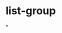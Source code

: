 # list-group
<!DOCTYPE html>
<html lang="pt-br">
<head>
    <meta charset="UTF-8">
    <meta http-equiv="X-UA-Compatible" content="IE=edge">
    <meta name="viewport" content="width=device-width, initial-scale=1.0">
  <link href=" https://cdn.jsdelivr.net/npm/bootstrap@5.2.2/dist/css/bootstrap.min.css" rel="stylesheet" integrity="sha384-Zenh87qX5JnK2Jl0vWa8Ck2rdkQ2Bzep5IDxbcnCeuOxjzrPF/et3URy9Bv1WTRi" crossorigin="anonymous">"
    <title>List Group </title>
    <style>

    
    .list-group {
               margin-left: 40px;
               margin-right: 40px;
              margin: 40px;
    }
    .p {
        text-align: center;
    }
    </style>
</head>
<body>
   <h3><p class="p">Exemplo básico de um List Group</p></h3>
    <ul class="list-group">
        <li class="list-group-item"> item um </li>
        <li class="list-group-item">item dois</li>
        <li class="list-group-item">item três</li>
        <li class="list-group-item">item quatro</li>
        <li class="list-group-item">item cinco</li>
      </ul>
      <p class="p">itens ativos para indicar a seleção ativa atual.</p>
      <ul class="list-group">
        <li class="list-group-item active" aria-current="true"> item um ativo</li>
        <li class="list-group-item">item dois</li>
        <li class="list-group-item">item três</li>
        <li class="list-group-item">item quatro</li>
        <li class="list-group-item">item cinco</li>
      </ul>
   <p class="p">Itens desabilitados,<br> Adicione .disabled a um .list-group-item para fazê-lo parecer desativado.</p>
      <ul class="list-group">
  <li class="list-group-item disabled" aria-disabled="true">item um desativado</li>
  <li class="list-group-item">item dois</li>
  <li class="list-group-item">item três</li>
  <li class="list-group-item">item quatro</li>
  <li class="list-group-item">item cinco</li>
</ul>

   <h3><p class="p">Links and buttons</p></h3>
   <p class="p">
    para criar itens de grupo de lista acionáveis com estados de foco, desativado e ativo adicionando </p>
     
   <div class="list-group">
    <a href="https://getbootstrap.com/docs/5.2/components/list-group/#basic-example" class="list-group-item list-group-item-action active" aria-current="true">
       primeiro link
    </a>
    <a href="https://getbootstrap.com/docs/5.2/components/list-group/#basic-example" class="list-group-item list-group-item-action">segundo link </a>
    <a href="https://getbootstrap.com/docs/5.2/components/list-group/#basic-example" class="list-group-item list-group-item-action">terceiro link</a>
    <a href="https://getbootstrap.com/docs/5.2/components/list-group/#basic-example" class="list-group-item list-group-item-action">quarto link</a>
    <a class="list-group-item list-group-item-action disabled">Um link desativado </a>
  </div>
  <p class="p">
    Com < button > s, você também pode usar o disabled atributo em vez da .disabled classe.</p>
  <div class="list-group">
    <button type="button" class="list-group-item list-group-item-action active" aria-current="true">
      primeiro botão
    </button>
    <button type="button" class="list-group-item list-group-item-action">segundo botão</button>
    <button type="button" class="list-group-item list-group-item-action">terceiro botão</button>
    <button type="button" class="list-group-item list-group-item-action">quarto botão</button>
    <button type="button" class="list-group-item list-group-item-action" disabled>quinto botão</button>
  </div>

  <h3><p class="p">Flush </p></h3>
  <p class="p">
    Adicione .list-group-flush para remover algumas bordas e cantos arredondados para renderizar 
    itens de grupo de lista de ponta a ponta em um contêiner pai (por exemplo, cartões).</p>


  <ul class="list-group list-group-flush">
    <li class="list-group-item">item um</li>
    <li class="list-group-item">item dois</li>
    <li class="list-group-item">item três</li>
    <li class="list-group-item">item quatro</li>
    <li class="list-group-item">item cinco</li>
  </ul>
   
  <h3><p class="p">Numbered </p></h3>
  <p class="p">
    Adicione a .list-group-numbered classe modificadora (e, opcionalmente, use um < ol > elemento) para optar por itens de grupo de lista numerada</p>

    <ol class="list-group list-group-numbered">
        <li class="list-group-item">A list item</li>
        <li class="list-group-item">A list item</li>
        <li class="list-group-item">A list item</li>
      </ol>

      <p class="p">
        Eles também funcionam muito bem com conteúdo personalizado.</p>

        <ol class="list-group list-group-numbered">
            <li class="list-group-item d-flex justify-content-between align-items-start">
              <div class="ms-2 me-auto">
                <div class="fw-bold">Subtítulo</div>
                Conteúdo para item de lista
              </div>
              <span class="badge bg-primary rounded-pill">14</span>
            </li>
            <li class="list-group-item d-flex justify-content-between align-items-start">
              <div class="ms-2 me-auto">
                <div class="fw-bold">Subtítulo</div>
                Conteúdo para item de lista
              </div>
              <span class="badge bg-primary rounded-pill">20</span>
            </li>
            <li class="list-group-item d-flex justify-content-between align-items-start">
              <div class="ms-2 me-auto">
                <div class="fw-bold">Subtítulo</div>
                Conteúdo para item de lista
              </div>
              <span class="badge bg-primary rounded-pill">20000</span>
            </li>
          </ol>

          <h3><p class="p"> Horizontal  </p></h3>
          <p class="p">Adicione .list-group-horizontal para alterar o layout dos itens do grupo de lista de vertical 
            para horizontal em todos os pontos de interrupção. Como alternativa, escolha uma variante responsiva .list-group-horizontal-{sm|md|lg|xl|xxl}para tornar um grupo de lista horizontal começando no ponto de interrupção min-width. 
            Atualmente, grupos de listas horizontais não podem ser combinados com grupos de listas niveladas.</p>

            <ul class="list-group list-group-horizontal">
                <li class="list-group-item">Um item</li>
                <li class="list-group-item">Um segundo item</li>
                <li class="list-group-item">Um segundo item</li>
              </ul>
              <ul class="list-group list-group-horizontal-sm">
                <li class="list-group-item">Um item</li>
                <li class="list-group-item">Um segundo item</li>
                <li class="list-group-item">Um segundo item</li>
              </ul>
              <ul class="list-group list-group-horizontal-md">
                <li class="list-group-item">Um item</li>
                <li class="list-group-item">Um segundo item</li>
                <li class="list-group-item">Um segundo item</li>
              </ul>
              <ul class="list-group list-group-horizontal-lg">
                <li class="list-group-item">Um item</li>
                <li class="list-group-item">Um segundo item</li>
                <li class="list-group-item">Um segundo item</li>
              </ul>
              <ul class="list-group list-group-horizontal-xl">
                <li class="list-group-item">Um item</li>
                <li class="list-group-item">Um segundo item</li>
                <li class="list-group-item">Um segundo item</li>
              </ul>
              <ul class="list-group list-group-horizontal-xxl">
                <li class="list-group-item">Um item</li>
                <li class="list-group-item">Um segundo item</li>
                <li class="list-group-item">Um segundo item</li>
              </ul>


              <h3><p class="p"> Contextual classes   </p></h3>
              <p class="p">Use classes contextuais para estilizar itens de lista com fundo e cor com estado.</p>
              
              <ul class="list-group">
                <li class="list-group-item">A simple default list group item</li>
              
                <li class="list-group-item list-group-item-primary">A simple primary list group item</li>
                <li class="list-group-item list-group-item-secondary">A simple secondary list group item</li>
                <li class="list-group-item list-group-item-success">A simple success list group item</li>
                <li class="list-group-item list-group-item-danger">A simple danger list group item</li>
                <li class="list-group-item list-group-item-warning">A simple warning list group item</li>
                <li class="list-group-item list-group-item-info">A simple info list group item</li>
                <li class="list-group-item list-group-item-light">A simple light list group item</li>
                <li class="list-group-item list-group-item-dark">A simple dark list group item</li>
              </ul>

             
              <p class="p"> também funcionam com .list-group-item-action, Também é suportado o .active estado; aplique-o para indicar uma seleção ativa em um item de grupo de lista contextual.</p>

              <div class="list-group">
                <a href="#" class="list-group-item list-group-item-action">A simple default list group item</a>
              
                <a href="https://getbootstrap.com/docs/5.2/components/list-group/#basic-example" class="list-group-item list-group-item-action list-group-item-primary">A simple primary list group item</a>
                <a href="https://getbootstrap.com/docs/5.2/components/list-group/#basic-example" class="list-group-item list-group-item-action list-group-item-secondary">A simple secondary list group item</a>
                <a href="https://getbootstrap.com/docs/5.2/components/list-group/#basic-example" class="list-group-item list-group-item-action list-group-item-success">A simple success list group item</a>
                <a href="https://getbootstrap.com/docs/5.2/components/list-group/#basic-example" class="list-group-item list-group-item-action list-group-item-danger">A simple danger list group item</a>
                <a href="https://getbootstrap.com/docs/5.2/components/list-group/#basic-example" class="list-group-item list-group-item-action list-group-item-warning">A simple warning list group item</a>
                <a href="https://getbootstrap.com/docs/5.2/components/list-group/#basic-example" class="list-group-item list-group-item-action list-group-item-info">A simple info list group item</a>
                <a href="https://getbootstrap.com/docs/5.2/components/list-group/#basic-example" class="list-group-item list-group-item-action list-group-item-light">A simple light list group item</a>
                <a href="https://getbootstrap.com/docs/5.2/components/list-group/#basic-example" class="list-group-item list-group-item-action list-group-item-dark">A simple dark list group item</a>
              </div>

              <h3><p class="p"> com Badges   </p></h3>
              <p class="p">Adicione emblemas a qualquer item de grupo de lista para mostrar contagens não lidas, atividades e muito mais com a ajuda de alguns utilitários .</p>

              <ul class="list-group">
                <li class="list-group-item d-flex justify-content-between align-items-center">
                  Um item de lista
                  <span class="badge bg-primary rounded-pill">14</span>
                </li>
                <li class="list-group-item d-flex justify-content-between align-items-center">
                  Um segundo item da lista
                  <span class="badge bg-primary rounded-pill">2</span>
                </li>
                <li class="list-group-item d-flex justify-content-between align-items-center">
                  Um terceiro item da lista
                  <span class="badge bg-primary rounded-pill">1</span>
                </li>
              </ul>


              <h3><p class="p"> Custom content  </p></h3>
              <p class="p">Adicione praticamente qualquer HTML, mesmo para grupos de listas vinculadas como o abaixo, com a ajuda dos utilitários flexbox .</p>

              <div class="list-group">
                <a href="https://getbootstrap.com/docs/5.2/components/list-group/#basic-example" class="list-group-item list-group-item-action active" aria-current="true">
                  <div class="d-flex w-100 justify-content-between">
                    <h5 class="mb-1"> Cabeçalho do item do grupo de lista</h5>
                    <small>3 dias atrás</small>
                  </div>
                  <p class="mb-1">Algum conteúdo de espaço reservado em um parágrafo.</p>
                  <small>E algumas letras pequenas</small>
                </a>
                <a href="https://getbootstrap.com/docs/5.2/components/list-group/#basic-example" class="list-group-item list-group-item-action">
                  <div class="d-flex w-100 justify-content-between">
                    <h5 class="mb-1">Cabeçalho do item do grupo de lista</h5>
                    <small class="text-muted">3 dias atrás</small>
                  </div>
                  <p class="mb-1">Algum conteúdo de espaço reservado em um parágrafo.</p>
                  <small class="text-muted">E algumas letras miúdas discretas.</small>
                </a>
                <a href="https://getbootstrap.com/docs/5.2/components/list-group/#basic-example" class="list-group-item list-group-item-action">
                  <div class="d-flex w-100 justify-content-between">
                    <h5 class="mb-1">Cabeçalho do item do grupo de lista</h5>
                    <small class="text-muted">3 dias atrás</small>
                  </div>
                  <p class="mb-1">Algum conteúdo de espaço reservado em um parágrafo.</p>
                  <small class="text-muted">E algumas letras miúdas discretas.</small>
                </a>
              </div>


              <h3><p class="p"> Checkboxes and radios </p></h3>
              <p class="p">Coloque as caixas de seleção e rádios do Bootstrap nos itens do grupo de listas 
                e personalize conforme necessário. Você pode usá-los sem < label >s, mas lembre-se de incluir um aria-label atributo e um valor para acessibilidade.</p>


                <ul class="list-group">
                  <li class="list-group-item">
                    <input class="form-check-input me-1" type="checkbox" value="" id="firstCheckbox">
                    <label class="form-check-label" for="firstCheckbox"> Primeira caixa de seleção</label>
                  </li>
                  <li class="list-group-item">
                    <input class="form-check-input me-1" type="checkbox" value="" id="secondCheckbox">
                    <label class="form-check-label" for="secondCheckbox"> Segunda caixa de seleção</label>
                  </li>
                  <li class="list-group-item">
                    <input class="form-check-input me-1" type="checkbox" value="" id="thirdCheckbox">
                    <label class="form-check-label" for="thirdCheckbox">Terceira caixa de seleção</label>
                  </li>
                </ul>

                <ul class="list-group">
                  <li class="list-group-item">
                    <input class="form-check-input me-1" type="radio" name="listGroupRadio" value="" id="firstRadio" checked>
                    <label class="form-check-label" for="firstRadio">primeiro radio</label>
                  </li>
                  <li class="list-group-item">
                    <input class="form-check-input me-1" type="radio" name="listGroupRadio" value="" id="secondRadio">
                    <label class="form-check-label" for="secondRadio">Segundo  radio</label>
                  </li>
                  <li class="list-group-item">
                    <input class="form-check-input me-1" type="radio" name="listGroupRadio" value="" id="thirdRadio">
                    <label class="form-check-label" for="thirdRadio">terceiro  radio</label>
                  </li><br>
                  
                  <p class="p"> Você pode usar .stretched-link on < label >s para tornar clicável todo o item do grupo da lista.</p>

                  <ul class="list-group">
                    <li class="list-group-item">
                      <input class="form-check-input me-1" type="checkbox" value="" id="firstCheckboxStretched">
                      <label class="form-check-label stretched-link" for="firstCheckboxStretched"> Primeira caixa de seleção
                      </label>
                    </li>
                    <li class="list-group-item">
                      <input class="form-check-input me-1" type="checkbox" value="" id="secondCheckboxStretched">
                      <label class="form-check-label stretched-link" for="secondCheckboxStretched">Segunda caixa de seleção</label>
                    </li>
                    <li class="list-group-item">
                      <input class="form-check-input me-1" type="checkbox" value="" id="thirdCheckboxStretched">
                      <label class="form-check-label stretched-link" for="thirdCheckboxStretched"> Terceira caixa de seleção
                      </label>
                    </li>
                  </ul>

    <script src="https://cdn.jsdelivr.net/npm/bootstrap@5.2.2/dist/js/bootstrap.bundle.min.js" integrity="sha384-OERcA2EqjJCMA+/3y+gxIOqMEjwtxJY7qPCqsdltbNJuaOe923+mo//f6V8Qbsw3" crossorigin="anonymous"></script>
</body>
</html>
